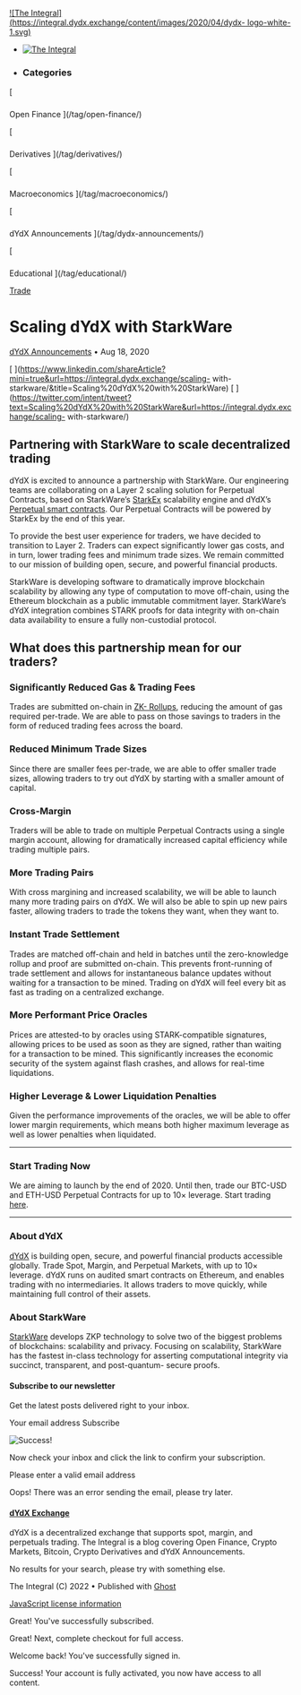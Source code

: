 [ ![The Integral](https://integral.dydx.exchange/content/images/2020/04/dydx-
logo-white-1.svg) ](https://integral.dydx.exchange)

  * [ ![The Integral](https://integral.dydx.exchange/content/images/2020/04/dydx-logo-white-1.svg) ](https://integral.dydx.exchange)
  * ### Categories

[

###

Open Finance ](/tag/open-finance/)

[

###

Derivatives ](/tag/derivatives/)

[

###

Macroeconomics ](/tag/macroeconomics/)

[

###

dYdX Announcements ](/tag/dydx-announcements/)

[

###

Educational ](/tag/educational/)

[Trade](https://trade.dydx.exchange)

# Scaling dYdX with StarkWare

[dYdX Announcements](https://integral.dydx.exchange/tag/dydx-announcements/) •
Aug 18, 2020

[
](https://www.linkedin.com/shareArticle?mini=true&url=https://integral.dydx.exchange/scaling-
with-starkware/&title=Scaling%20dYdX%20with%20StarkWare) [
](https://twitter.com/intent/tweet?text=Scaling%20dYdX%20with%20StarkWare&url=https://integral.dydx.exchange/scaling-
with-starkware/)

## Partnering with StarkWare to scale decentralized trading

dYdX is excited to announce a partnership with StarkWare. Our engineering
teams are collaborating on a Layer 2 scaling solution for Perpetual Contracts,
based on StarkWare’s [StarkEx](https://starkware.co/product/starkex/)
scalability engine and dYdX’s [Perpetual smart
contracts](https://github.com/dydxprotocol/perpetual). Our Perpetual Contracts
will be powered by StarkEx by the end of this year.

To provide the best user experience for traders, we have decided to transition
to Layer 2. Traders can expect significantly lower gas costs, and in turn,
lower trading fees and minimum trade sizes. We remain committed to our mission
of building open, secure, and powerful financial products.

StarkWare is developing software to dramatically improve blockchain
scalability by allowing any type of computation to move off-chain, using the
Ethereum blockchain as a public immutable commitment layer. StarkWare’s dYdX
integration combines STARK proofs for data integrity with on-chain data
availability to ensure a fully non-custodial protocol.

## What does this partnership mean for our traders?

### Significantly Reduced Gas & Trading Fees

Trades are submitted on-chain in [ZK-
Rollups](https://medium.com/starkware/starks-over-mainnet-b83e63db04c0),
reducing the amount of gas required per-trade. We are able to pass on those
savings to traders in the form of reduced trading fees across the board.

### Reduced Minimum Trade Sizes

Since there are smaller fees per-trade, we are able to offer smaller trade
sizes, allowing traders to try out dYdX by starting with a smaller amount of
capital.

### Cross-Margin

Traders will be able to trade on multiple Perpetual Contracts using a single
margin account, allowing for dramatically increased capital efficiency while
trading multiple pairs.

### More Trading Pairs

With cross margining and increased scalability, we will be able to launch many
more trading pairs on dYdX. We will also be able to spin up new pairs faster,
allowing traders to trade the tokens they want, when they want to.

### Instant Trade Settlement

Trades are matched off-chain and held in batches until the zero-knowledge
rollup and proof are submitted on-chain. This prevents front-running of trade
settlement and allows for instantaneous balance updates without waiting for a
transaction to be mined. Trading on dYdX will feel every bit as fast as
trading on a centralized exchange.

### More Performant Price Oracles

Prices are attested-to by oracles using STARK-compatible signatures, allowing
prices to be used as soon as they are signed, rather than waiting for a
transaction to be mined. This significantly increases the economic security of
the system against flash crashes, and allows for real-time liquidations.

### Higher Leverage & Lower Liquidation Penalties

Given the performance improvements of the oracles, we will be able to offer
lower margin requirements, which means both higher maximum leverage as well as
lower penalties when liquidated.

* * *

### Start Trading Now

We are aiming to launch by the end of 2020. Until then, trade our BTC-USD and
ETH-USD Perpetual Contracts for up to 10× leverage. Start trading
[here](https://trade.dydx.exchange/perpetual?trk-origin=Integral).

* * *

### About dYdX

[dYdX](https://trade.dydx.exchange/?trk-origin=Integral) is building open,
secure, and powerful financial products accessible globally. Trade Spot,
Margin, and Perpetual Markets, with up to 10× leverage. dYdX runs on audited
smart contracts on Ethereum, and enables trading with no intermediaries. It
allows traders to move quickly, while maintaining full control of their
assets.

### About StarkWare

[StarkWare](https://starkware.co/?trk-origin=Integral) develops ZKP technology
to solve two of the biggest problems of blockchains: scalability and privacy.
Focusing on scalability, StarkWare has the fastest in-class technology for
asserting computational integrity via succinct, transparent, and post-quantum-
secure proofs.

#### Subscribe to our newsletter

Get the latest posts delivered right to your inbox.

Your email address Subscribe

![Success!](https://integral.dydx.exchange/assets/images/success.png?v=c7f248bd02)

Now check your inbox and click the link to confirm your subscription.

Please enter a valid email address

Oops! There was an error sending the email, please try later.

[ ](https://integral.dydx.exchange/author/dydx/)

####  [dYdX Exchange](https://integral.dydx.exchange/author/dydx/)

dYdX is a decentralized exchange that supports spot, margin, and perpetuals
trading. The Integral is a blog covering Open Finance, Crypto Markets,
Bitcoin, Crypto Derivatives and dYdX Announcements.

No results for your search, please try with something else.

The Integral (C) 2022   •   Published with [Ghost](https://ghost.org)

[ ](https://t.me/joinchat/GBnMlBb9mQblQck2pThTgw) [
](https://www.linkedin.com/company/dydx/) [
](https://twitter.com/dydxprotocol)

[JavaScript license
information](https://integral.dydx.exchange/assets/html/javascript.html?v=c7f248bd02)

Great! You've successfully subscribed.

Great! Next, complete checkout for full access.

Welcome back! You've successfully signed in.

Success! Your account is fully activated, you now have access to all content.

